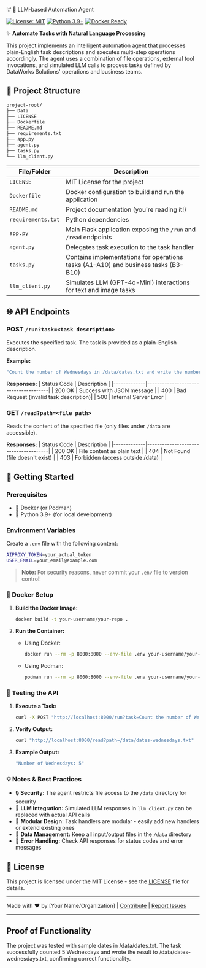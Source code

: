 l# 🚀 LLM-based Automation Agent

[![License: MIT](https://img.shields.io/badge/License-MIT-yellow.svg)](https://opensource.org/licenses/MIT)
[![Python 3.9+](https://img.shields.io/badge/Python-3.9+-blue.svg)](https://www.python.org/downloads/)
[![Docker Ready](https://img.shields.io/badge/Docker-Ready-blue.svg)](https://www.docker.com/)

✨ **Automate Tasks with Natural Language Processing**

This project implements an intelligent automation agent that processes plain-English task descriptions and executes multi-step operations accordingly. The agent uses a combination of file operations, external tool invocations, and simulated LLM calls to process tasks defined by DataWorks Solutions' operations and business teams.


## 📂 Project Structure

```bash
project-root/
├── Data
├── LICENSE
├── Dockerfile
├── README.md
├── requirements.txt
├── app.py
├── agent.py
├── tasks.py
└── llm_client.py
```


| File/Folder         | Description                                                                 |
|---------------------|-----------------------------------------------------------------------------|
| `LICENSE`           | MIT License for the project                                                |
| `Dockerfile`        | Docker configuration to build and run the application                     |
| `README.md`         | Project documentation (you're reading it!)                                  |
| `requirements.txt`  | Python dependencies                                                         |
| `app.py`            | Main Flask application exposing the `/run` and `/read` endpoints           |
| `agent.py`          | Delegates task execution to the task handler                                |
| `tasks.py`          | Contains implementations for operations tasks (A1–A10) and business tasks (B3–B10) |
| `llm_client.py`     | Simulates LLM (GPT-4o-Mini) interactions for text and image tasks          |


## 🌐 API Endpoints

### POST `/run?task=<task description>`
Executes the specified task. The task is provided as a plain-English description.

**Example:**
```bash
"Count the number of Wednesdays in /data/dates.txt and write the number to /data/dates-wednesdays.txt"
```

**Responses:**
| Status Code | Description                          |
|-------------|--------------------------------------|
| 200 OK      | Success with JSON message            |
| 400         | Bad Request (invalid task description)|
| 500         | Internal Server Error                |

### GET `/read?path=<file path>`
Reads the content of the specified file (only files under `/data` are accessible).

**Responses:**
| Status Code | Description                          |
|-------------|--------------------------------------|
| 200 OK      | File content as plain text          |
| 404         | Not Found (file doesn't exist)      |
| 403         | Forbidden (access outside /data)     |


## 🚦 Getting Started

### Prerequisites

- 🐳 Docker (or Podman)
- 🐍 Python 3.9+ (for local development)

### Environment Variables

Create a `.env` file with the following content:

```bash
AIPROXY_TOKEN=your_actual_token
USER_EMAIL=your_email@example.com
```

> **Note:** For security reasons, never commit your `.env` file to version control!


### 🐳 Docker Setup

1. **Build the Docker Image:**
   ```bash
   docker build -t your-username/your-repo .
   ```

2. **Run the Container:**
   - Using Docker:
     ```bash
     docker run --rm -p 8000:8000 --env-file .env your-username/your-repo
     ```
   - Using Podman:
     ```bash
     podman run --rm -p 8000:8000 --env-file .env your-username/your-repo
     ```


### 🧪 Testing the API

1. **Execute a Task:**
   ```bash
   curl -X POST "http://localhost:8000/run?task=Count the number of Wednesdays in /data/dates.txt and write to /data/dates-wednesdays.txt"
   ```

2. **Verify Output:**
   ```bash
   curl "http://localhost:8000/read?path=/data/dates-wednesdays.txt"
   ```

3. **Example Output:**
   ```bash
   "Number of Wednesdays: 5"
   ```


### 💡 Notes & Best Practices

- 🔒 **Security:** The agent restricts file access to the `/data` directory for security
- 🤖 **LLM Integration:** Simulated LLM responses in `llm_client.py` can be replaced with actual API calls
- 🧩 **Modular Design:** Task handlers are modular - easily add new handlers or extend existing ones
- 📁 **Data Management:** Keep all input/output files in the `/data` directory
- 🚨 **Error Handling:** Check API responses for status codes and error messages


## 📜 License

This project is licensed under the MIT License - see the [LICENSE](LICENSE) file for details.

---

Made with ❤️ by [Your Name/Organization] | [Contribute](#) | [Report Issues](#)


---

## Proof of Functionality
The project was tested with sample dates in /data/dates.txt. The task successfully counted 5 Wednesdays and wrote the result to /data/dates-wednesdays.txt, confirming correct functionality.
